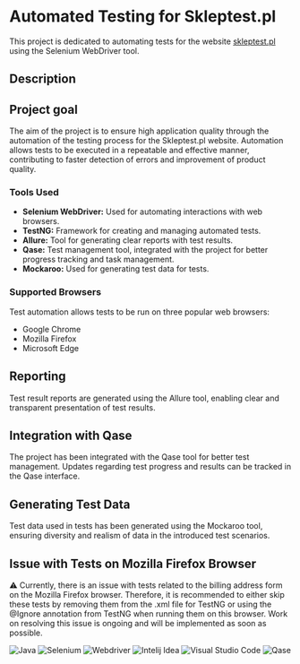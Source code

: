 # Automated Testing for Skleptest.pl

This project is dedicated to automating tests for the website [skleptest.pl](https://skleptest.pl/) using the Selenium WebDriver tool.

## Description

## Project goal

The aim of the project is to ensure high application quality through the automation of the testing process for the Skleptest.pl website. Automation allows tests to be executed in a repeatable and effective manner, contributing to faster detection of errors and improvement of product quality.

### Tools Used
- **Selenium WebDriver:** Used for automating interactions with web browsers.
- **TestNG:** Framework for creating and managing automated tests.
- **Allure:** Tool for generating clear reports with test results.
- **Qase:** Test management tool, integrated with the project for better progress tracking and task management.
- **Mockaroo:** Used for generating test data for tests.

### Supported Browsers
Test automation allows tests to be run on three popular web browsers:
- Google Chrome
- Mozilla Firefox
- Microsoft Edge

## Reporting

Test result reports are generated using the Allure tool, enabling clear and transparent presentation of test results.

## Integration with Qase

The project has been integrated with the Qase tool for better test management. Updates regarding test progress and results can be tracked in the Qase interface.

## Generating Test Data

Test data used in tests has been generated using the Mockaroo tool, ensuring diversity and realism of data in the introduced test scenarios.

## Issue with Tests on Mozilla Firefox Browser

⚠️ Currently, there is an issue with tests related to the billing address form on the Mozilla Firefox browser. Therefore, it is recommended to either skip these tests by removing them from the .xml file for TestNG or using the @Ignore annotation from TestNG when running them on this browser. Work on resolving this issue is ongoing and will be implemented as soon as possible.




![Java](https://img.shields.io/badge/Java-%230A1A2F?style=flat&logo=openjdk&logoColor=%236875CD) ![Selenium](https://img.shields.io/badge/Selenium-%230A1A2F?style=flat&logo=Selenium&logoColor=%2300cc00) ![Webdriver](https://img.shields.io/badge/Webdriver-%230A1A2F?style=flat&logo=Webdriver
) ![Intelij Idea](https://img.shields.io/badge/-IntelliJ%20IDEA-0A1A2F?style=flat&logo=intelliJ-idea&logoColor=0a76ef) ![Visual Studio Code](https://img.shields.io/badge/Visual%20Studio%20Code-%230A1A2F?style=flat&logo=Visual%20Studio&logoColor=%2348aaeb) ![Qase](https://img.shields.io/badge/Qase-%230A1A2F?style=flat&logo=Qase&logoColor=%236875CD)
